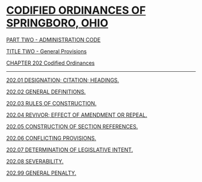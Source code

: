 [CODIFIED ORDINANCES OF SPRINGBORO, OHIO](index.html)
=====================================================

[PART TWO - ADMINISTRATION CODE](1505a412.html)

[TITLE TWO - General Provisions](1531a412.html)

[CHAPTER 202 Codified Ordinances](153aa412.html)

* * * * *

[202.01 DESIGNATION; CITATION; HEADINGS.](1551a412.html)

[202.02 GENERAL DEFINITIONS.](1557a412.html)

[202.03 RULES OF CONSTRUCTION.](157ea412.html)

[202.04 REVIVOR; EFFECT OF AMENDMENT OR REPEAL.](159ca412.html)

[202.05 CONSTRUCTION OF SECTION REFERENCES.](15aca412.html)

[202.06 CONFLICTING PROVISIONS.](15b7a412.html)

[202.07 DETERMINATION OF LEGISLATIVE INTENT.](15c2a412.html)

[202.08 SEVERABILITY.](15d6a412.html)

[202.99 GENERAL PENALTY.](15daa412.html)
